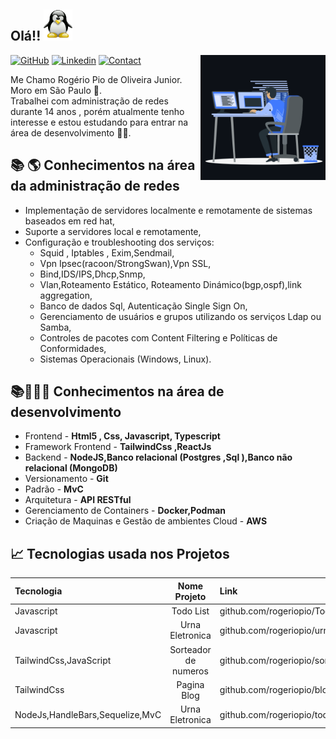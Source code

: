 <h2> Olá!! <img src="https://github.com/rogeriopio/rogeriopio/blob/main/tux-animado.gif" height="50px"></h2>

<img align="right" src="https://github.com/rogeriopio/rogeriopio/blob/main/animation.gif" width='200'/>

[![GitHub](https://img.shields.io/badge/SUPPORT%20AT-GITHUB-blue?style=for-the-badge&logo=github)](https://github.com/rogeriopio) [![Linkedin](https://img.shields.io/badge/MY%20PROFILE-Linkedin-blue?style=for-the-badge&logo=github)](https://www.linkedin.com/in/rogerio-pio/) 
 [![Contact](https://img.shields.io/badge/CONTACT-GMAIL-yellow?style=for-the-badge&logo=gmail&logoColor=white)](mailto:rogerioxpio@gmail.com)
 
Me Chamo Rogério Pio de Oliveira Junior.\
Moro em São Paulo 🏫.\
Trabalhei com administração de redes durante 14 anos , porém atualmente tenho interesse e estou estudando para entrar na área de desenvolvimento 👨‍💻.

## 📚 🌎 Conhecimentos na área da administração de redes
+ Implementação de servidores localmente e remotamente de sistemas  baseados em red hat,
+ Suporte a servidores  local e  remotamente,
+ Configuração e troubleshooting dos serviços:
   + Squid , Iptables , Exim,Sendmail,
   + Vpn Ipsec(racoon/StrongSwan),Vpn SSL,
   + Bind,IDS/IPS,Dhcp,Snmp,
   + Vlan,Roteamento Estático, Roteamento Dinámico(bgp,ospf),link aggregation,
   + Banco de dados Sql, Autenticação Single Sign On,
   + Gerenciamento de usuários e grupos utilizando os  serviços Ldap ou Samba,
   + Controles de pacotes com Content Filtering e Políticas de Conformidades,
   + Sistemas Operacionais (Windows, Linux).

## 📚👨🏽‍💻 Conhecimentos na área de desenvolvimento 
- Frontend - **Html5 , Css, Javascript, Typescript**
- Framework Frontend - **TailwindCss ,ReactJs**
- Backend - **NodeJS,Banco relacional (Postgres ,Sql ),Banco não relacional (MongoDB)**
- Versionamento - **Git**
- Padrão - **MvC**
- Arquitetura - **API RESTful**
- Gerenciamento de Containers - **Docker,Podman**
- Criação de Maquinas  e Gestão de  ambientes Cloud - **AWS**

## 📈 Tecnologias usada nos Projetos

| Tecnologia  | Nome Projeto | Link |
| :------------ |:---------------:| :-----|
| Javascript| Todo List| github.com/rogeriopio/TodoList |
| Javascript| Urna Eletronica| github.com/rogeriopio/urna-eletronica |
| TailwindCss,JavaScript| Sorteador de numeros| github.com/rogeriopio/sorteador-numerico|
| TailwindCss|Pagina Blog| github.com/rogeriopio/blog-EasyShop |
| NodeJs,HandleBars,Sequelize,MvC| Urna Eletronica| github.com/rogeriopio/todo_mvc_handlebars|
